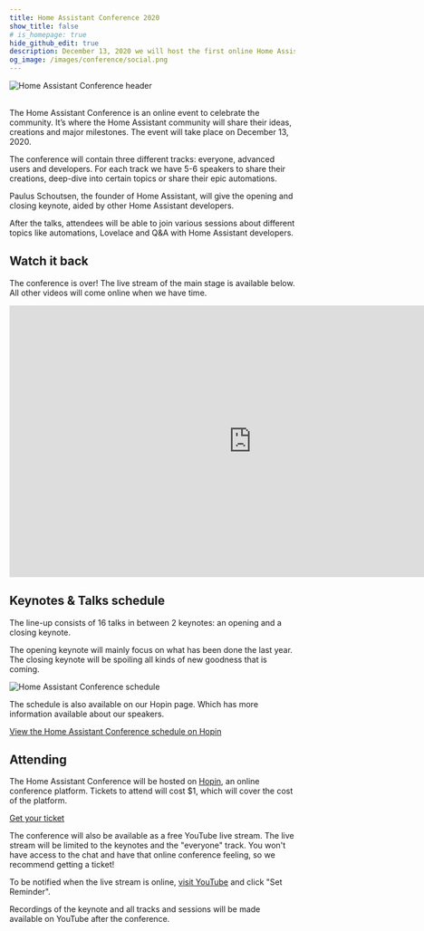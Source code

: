 ```yaml
---
title: Home Assistant Conference 2020
show_title: false
# is_homepage: true
hide_github_edit: true
description: December 13, 2020 we will host the first online Home Assistant Conference.
og_image: /images/conference/social.png
---
```


<img src='/images/conference/conference-header.png' alt='Home Assistant Conference header' class='no-shadow'>
<br><br>

The Home Assistant Conference is an online event to celebrate the community. It’s where the Home Assistant community will share their ideas, creations and major milestones. The event will take place on December 13, 2020.

The conference will contain three different tracks: everyone, advanced users and developers. For each track we have 5-6 speakers to share their creations, deep-dive into certain topics or share their epic automations.

Paulus Schoutsen, the founder of Home Assistant, will give the opening and closing keynote, aided by other Home Assistant developers.

After the talks, attendees will be able to join various sessions about different topics like automations, Lovelace and Q&A with Home Assistant developers.

## Watch it back

The conference is over! The live stream of the main stage is available below. All other videos will come online when we have time.

<div class="videoWrapper">
  <iframe width="853" height="480" src="https://www.youtube-nocookie.com/embed/xSB_MuKkgxE?start=231" frameborder="0" allow="autoplay; encrypted-media" allowfullscreen></iframe>
</div>

## Keynotes & Talks schedule

The line-up consists of 16 talks in between 2 keynotes: an opening and a closing
keynote.

The opening keynote will mainly focus on what has been done the last year. The
closing keynote will be spoiling all kinds of new goodness that is coming.

<img src='/images/conference/schedule.png' alt='Home Assistant Conference schedule' class='no-shadow'>

The schedule is also available on our Hopin page. Which has more information
available about our speakers.

[View the Home Assistant Conference schedule on Hopin](https://hopin.to/events/home-assistant-conference#schedule)

## Attending

The Home Assistant Conference will be hosted on [Hopin](https://hopin.to/events/home-assistant-conference), an online conference platform. Tickets to attend will cost $1, which will cover the cost of the platform.

<a class="btn" href="https://hopin.to/events/home-assistant-conference">Get your ticket</a>

The conference will also be available as a free YouTube live stream. The live stream will be limited to the keynotes and the "everyone" track. You won't have access to the chat and have that online conference feeling, so we recommend getting a ticket!

To be notified when the live stream is online, [visit YouTube](https://www.youtube.com/watch?v=xSB_MuKkgxE) and click "Set Reminder".

Recordings of the keynote and all tracks and sessions will be made available on YouTube after the conference.
